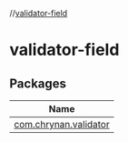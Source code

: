 //[validator-field](index.md)

# validator-field

## Packages

| Name |
|---|
| [com.chrynan.validator](validator-field/com.chrynan.validator/index.md) |
